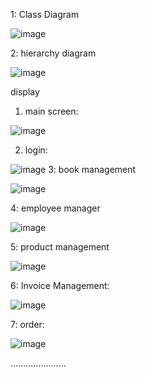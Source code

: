 1: Class Diagram

![image](https://github.com/NguyenLeChiDai/Bookstore-Management-System/assets/157259663/0563539e-0d7c-482c-a489-f66d004537c7)

2: hierarchy diagram

![image](https://github.com/NguyenLeChiDai/Bookstore-Management-System/assets/157259663/777d47af-ba24-47fb-994f-2471ea50d6ec)

display

  1. main screen:
  
  ![image](https://github.com/NguyenLeChiDai/Bookstore-Management-System/assets/157259663/eb5b982c-a8e4-4b86-a5f1-0bc047645ad9)
  
  2. login:
  
  ![image](https://github.com/NguyenLeChiDai/Bookstore-Management-System/assets/157259663/c512f9d7-3547-42d3-ad37-614eea370c71)
  3: book management

 ![image](https://github.com/NguyenLeChiDai/Bookstore-Management-System/assets/157259663/8cdcf7ea-2ae5-41c3-8f5f-3b9350d02a9c)

  4: employee manager

 ![image](https://github.com/NguyenLeChiDai/Bookstore-Management-System/assets/157259663/02bc05c3-f55f-47e6-9f93-2762a83ac2d4)

  5: product management

  ![image](https://github.com/NguyenLeChiDai/Bookstore-Management-System/assets/157259663/11bf9af5-3ad6-4dbb-86ea-ec32c7621f28)

  6: Invoice Management:

  ![image](https://github.com/NguyenLeChiDai/Bookstore-Management-System/assets/157259663/7ebe0d6c-ef54-4787-b7fd-363c04c74a00)

  7: order:

![image](https://github.com/NguyenLeChiDai/Bookstore-Management-System/assets/157259663/aed721a9-1218-4887-8ea5-5ad8961449d6)

......................








